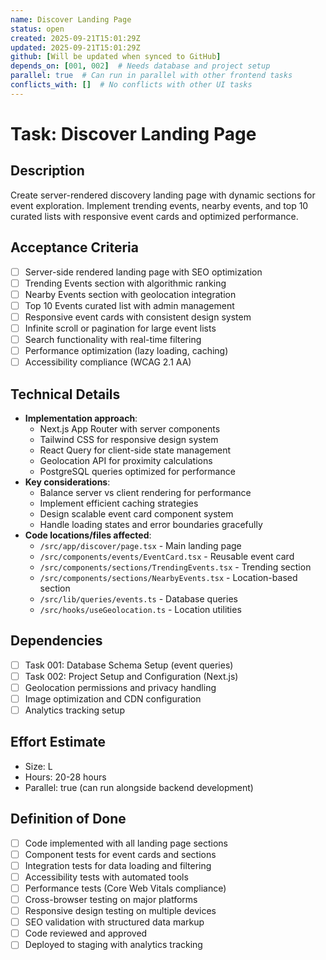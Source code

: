 ```yaml
---
name: Discover Landing Page
status: open
created: 2025-09-21T15:01:29Z
updated: 2025-09-21T15:01:29Z
github: [Will be updated when synced to GitHub]
depends_on: [001, 002]  # Needs database and project setup
parallel: true  # Can run in parallel with other frontend tasks
conflicts_with: []  # No conflicts with other UI tasks
---
```


# Task: Discover Landing Page

## Description
Create server-rendered discovery landing page with dynamic sections for event exploration. Implement trending events, nearby events, and top 10 curated lists with responsive event cards and optimized performance.

## Acceptance Criteria
- [ ] Server-side rendered landing page with SEO optimization
- [ ] Trending Events section with algorithmic ranking
- [ ] Nearby Events section with geolocation integration
- [ ] Top 10 Events curated list with admin management
- [ ] Responsive event cards with consistent design system
- [ ] Infinite scroll or pagination for large event lists
- [ ] Search functionality with real-time filtering
- [ ] Performance optimization (lazy loading, caching)
- [ ] Accessibility compliance (WCAG 2.1 AA)

## Technical Details
- **Implementation approach**:
  - Next.js App Router with server components
  - Tailwind CSS for responsive design system
  - React Query for client-side state management
  - Geolocation API for proximity calculations
  - PostgreSQL queries optimized for performance
- **Key considerations**:
  - Balance server vs client rendering for performance
  - Implement efficient caching strategies
  - Design scalable event card component system
  - Handle loading states and error boundaries gracefully
- **Code locations/files affected**:
  - `/src/app/discover/page.tsx` - Main landing page
  - `/src/components/events/EventCard.tsx` - Reusable event card
  - `/src/components/sections/TrendingEvents.tsx` - Trending section
  - `/src/components/sections/NearbyEvents.tsx` - Location-based section
  - `/src/lib/queries/events.ts` - Database queries
  - `/src/hooks/useGeolocation.ts` - Location utilities

## Dependencies
- [ ] Task 001: Database Schema Setup (event queries)
- [ ] Task 002: Project Setup and Configuration (Next.js)
- [ ] Geolocation permissions and privacy handling
- [ ] Image optimization and CDN configuration
- [ ] Analytics tracking setup

## Effort Estimate
- Size: L
- Hours: 20-28 hours
- Parallel: true (can run alongside backend development)

## Definition of Done
- [ ] Code implemented with all landing page sections
- [ ] Component tests for event cards and sections
- [ ] Integration tests for data loading and filtering
- [ ] Accessibility tests with automated tools
- [ ] Performance tests (Core Web Vitals compliance)
- [ ] Cross-browser testing on major platforms
- [ ] Responsive design testing on multiple devices
- [ ] SEO validation with structured data markup
- [ ] Code reviewed and approved
- [ ] Deployed to staging with analytics tracking